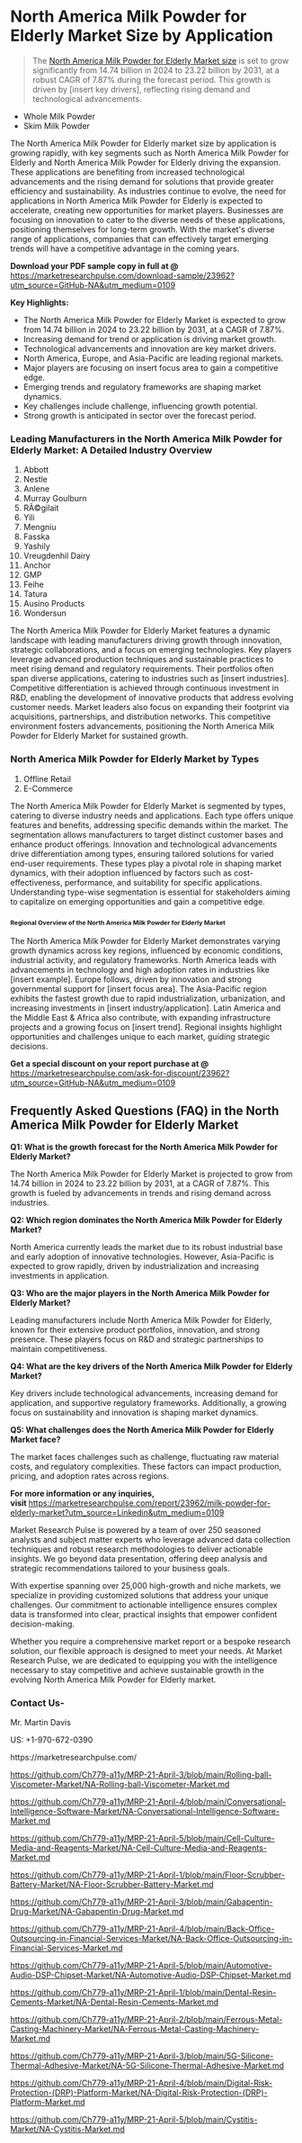 <h1>North America Milk Powder for Elderly Market&nbsp;Size by Application</h1><blockquote><p>The <a href="https://marketresearchpulse.com/download-sample/23962?utm_source=GitHub-NA&amp;utm_medium=0109">North America Milk Powder for Elderly Market size</a> is set to grow significantly from 14.74 billion in 2024 to 23.22 billion by 2031, at a robust CAGR of 7.87% during the forecast period. This growth is driven by [insert key drivers], reflecting rising demand and technological advancements.</p></blockquote><ul><li>Whole Milk Powder<li> Skim Milk Powder</li></ul><p>The North America Milk Powder for Elderly market size by application is growing rapidly, with key segments such as North America Milk Powder for Elderly and North America Milk Powder for Elderly driving the expansion. These applications are benefiting from increased technological advancements and the rising demand for solutions that provide greater efficiency and sustainability. As industries continue to evolve, the need for applications in North America Milk Powder for Elderly is expected to accelerate, creating new opportunities for market players. Businesses are focusing on innovation to cater to the diverse needs of these applications, positioning themselves for long-term growth. With the market's diverse range of applications, companies that can effectively target emerging trends will have a competitive advantage in the coming years.</p><p><strong>Download your PDF sample copy in full at @ </strong><a href="https://marketresearchpulse.com/download-sample/23962?utm_source=GitHub-NA&amp;utm_medium=0109">https://marketresearchpulse.com/download-sample/23962?utm_source=GitHub-NA&amp;utm_medium=0109</a></p><p><strong>Key Highlights: </strong></p><ul><li>The North America Milk Powder for Elderly Market is expected to grow from 14.74 billion in 2024 to 23.22 billion by 2031, at a CAGR of 7.87%.</li><li>Increasing demand for trend or application is driving market growth.</li><li>Technological advancements and innovation are key market drivers.</li><li>North America, Europe, and Asia-Pacific are leading regional markets.</li><li>Major players are focusing on insert focus area to gain a competitive edge.</li><li>Emerging trends and regulatory frameworks are shaping market dynamics.</li><li>Key challenges include challenge, influencing growth potential.</li><li>Strong growth is anticipated in sector over the forecast period.</li></ul><h3>Leading Manufacturers in the North America Milk Powder for Elderly Market: A Detailed Industry Overview</h3><ol><li>Abbott</li><li>Nestle</li><li>Anlene</li><li>Murray Goulburn</li><li>RÃ©gilait</li><li>Yili</li><li>Mengniu</li><li>Fasska</li><li>Yashily</li><li>Vreugdenhil Dairy</li><li>Anchor</li><li>GMP</li><li>Feihe</li><li>Tatura</li><li>Ausino Products</li><li>Wondersun</li></ol><div class="flex max-w-full flex-col flex-grow"><div class="min-h-8 text-message flex w-full flex-col items-end gap-2 whitespace-normal break-words [.text-message+&amp;]:mt-5" dir="auto" data-message-author-role="assistant" data-message-id="fd8432e4-4910-450d-b182-61b7bfb0a01f" data-message-model-slug="gpt-4o"><div class="flex w-full flex-col gap-1 empty:hidden first:pt-[3px]"><div class="markdown prose w-full break-words dark:prose-invert light"><p>The North America Milk Powder for Elderly Market features a dynamic landscape with leading manufacturers driving growth through innovation, strategic collaborations, and a focus on emerging technologies. Key players leverage advanced production techniques and sustainable practices to meet rising demand and regulatory requirements. Their portfolios often span diverse applications, catering to industries such as [insert industries]. Competitive differentiation is achieved through continuous investment in R&amp;D, enabling the development of innovative products that address evolving customer needs. Market leaders also focus on expanding their footprint via acquisitions, partnerships, and distribution networks. This competitive environment fosters advancements, positioning the North America Milk Powder for Elderly Market for sustained growth.</p></div></div></div></div><h3>North America Milk Powder for Elderly Market by Types</h3><ol><li>Offline Retail<li> E-Commerce</li></ol><div class="flex max-w-full flex-col flex-grow"><div class="min-h-8 text-message flex w-full flex-col items-end gap-2 whitespace-normal break-words [.text-message+&amp;]:mt-5" dir="auto" data-message-author-role="assistant" data-message-id="084470be-0bb7-4664-bddf-5156b4f41249" data-message-model-slug="gpt-4o-mini"><div class="flex w-full flex-col gap-1 empty:hidden first:pt-[3px]"><div class="markdown prose w-full break-words dark:prose-invert light"><p>The North America Milk Powder for Elderly Market is segmented by types, catering to diverse industry needs and applications. Each type offers unique features and benefits, addressing specific demands within the market. The segmentation allows manufacturers to target distinct customer bases and enhance product offerings. Innovation and technological advancements drive differentiation among types, ensuring tailored solutions for varied end-user requirements. These types play a pivotal role in shaping market dynamics, with their adoption influenced by factors such as cost-effectiveness, performance, and suitability for specific applications. Understanding type-wise segmentation is essential for stakeholders aiming to capitalize on emerging opportunities and gain a competitive edge.</p></div></div></div></div><h3><span style="font-size: 11px;">Regional Overview of the North America Milk Powder for Elderly Market</span></h3><div class="flex max-w-full flex-col flex-grow"><div class="min-h-8 text-message flex w-full flex-col items-end gap-2 whitespace-normal break-words [.text-message+&amp;]:mt-5" dir="auto" data-message-author-role="assistant" data-message-id="e9038762-ce64-4e30-91c9-9bd413514231" data-message-model-slug="gpt-4o-mini"><div class="flex w-full flex-col gap-1 empty:hidden first:pt-[3px]"><div class="markdown prose w-full break-words dark:prose-invert light"><p>The North America Milk Powder for Elderly Market demonstrates varying growth dynamics across key regions, influenced by economic conditions, industrial activity, and regulatory frameworks. North America leads with advancements in technology and high adoption rates in industries like [insert example]. Europe follows, driven by innovation and strong governmental support for [insert focus area]. The Asia-Pacific region exhibits the fastest growth due to rapid industrialization, urbanization, and increasing investments in [insert industry/application]. Latin America and the Middle East &amp; Africa also contribute, with expanding infrastructure projects and a growing focus on [insert trend]. Regional insights highlight opportunities and challenges unique to each market, guiding strategic decisions.</p></div></div></div></div><p><strong>Get a special discount on your report purchase at @ </strong><a href="https://marketresearchpulse.com/ask-for-discount/23962?utm_source=GitHub-NA&amp;utm_medium=0109">https://marketresearchpulse.com/ask-for-discount/23962?utm_source=GitHub-NA&amp;utm_medium=0109</a></p><h2>Frequently Asked Questions (FAQ) in the North America Milk Powder for Elderly Market</h2><p><strong>Q1: What is the growth forecast for the North America Milk Powder for Elderly Market?</strong></p><p>The North America Milk Powder for Elderly Market is projected to grow from 14.74 billion in 2024 to 23.22 billion by 2031, at a CAGR of 7.87%. This growth is fueled by advancements in trends and rising demand across industries.</p><p><strong>Q2: Which region dominates the North America Milk Powder for Elderly Market?</strong></p><p>North America currently leads the market due to its robust industrial base and early adoption of innovative technologies. However, Asia-Pacific is expected to grow rapidly, driven by industrialization and increasing investments in application.</p><p><strong>Q3: Who are the major players in the North America Milk Powder for Elderly Market?</strong></p><p>Leading manufacturers include North America Milk Powder for Elderly, known for their extensive product portfolios, innovation, and strong presence. These players focus on R&amp;D and strategic partnerships to maintain competitiveness.</p><p><strong>Q4: What are the key drivers of the North America Milk Powder for Elderly Market?</strong></p><p>Key drivers include technological advancements, increasing demand for application, and supportive regulatory frameworks. Additionally, a growing focus on sustainability and innovation is shaping market dynamics.</p><p><strong>Q5: What challenges does the North America Milk Powder for Elderly Market face?</strong></p><p>The market faces challenges such as challenge, fluctuating raw material costs, and regulatory complexities. These factors can impact production, pricing, and adoption rates across regions.</p><p><strong>For more information or any inquiries, visit&nbsp;</strong><a href="https://marketresearchpulse.com/report/23962/milk-powder-for-elderly-market?utm_source=Linkedin&utm_medium=0109">https://marketresearchpulse.com/report/23962/milk-powder-for-elderly-market?utm_source=Linkedin&utm_medium=0109</a></p><p>Market Research Pulse is powered by a team of over 250 seasoned analysts and subject matter experts who leverage advanced data collection techniques and robust research methodologies to deliver actionable insights. We go beyond data presentation, offering deep analysis and strategic recommendations tailored to your business goals.</p><p>With expertise spanning over 25,000 high-growth and niche markets, we specialize in providing customized solutions that address your unique challenges. Our commitment to actionable intelligence ensures complex data is transformed into clear, practical insights that empower confident decision-making.</p><p>Whether you require a comprehensive market report or a bespoke research solution, our flexible approach is designed to meet your needs. At Market Research Pulse, we are dedicated to equipping you with the intelligence necessary to stay competitive and achieve sustainable growth in the evolving North America Milk Powder for Elderly market.</p><h3><strong>Contact Us-</strong></h3><p>Mr. Martin Davis</p><p>US: +1-970-672-0390</p><p>https://marketresearchpulse.com/</p><p><a href="https://github.com/Ch779-a11y/MRP-21-April-3/blob/main/Rolling-ball-Viscometer-Market/NA-Rolling-ball-Viscometer-Market.md">https://github.com/Ch779-a11y/MRP-21-April-3/blob/main/Rolling-ball-Viscometer-Market/NA-Rolling-ball-Viscometer-Market.md</a></p><p><a href="https://github.com/Ch779-a11y/MRP-21-April-4/blob/main/Conversational-Intelligence-Software-Market/NA-Conversational-Intelligence-Software-Market.md">https://github.com/Ch779-a11y/MRP-21-April-4/blob/main/Conversational-Intelligence-Software-Market/NA-Conversational-Intelligence-Software-Market.md</a></p><p><a href="https://github.com/Ch779-a11y/MRP-21-April-5/blob/main/Cell-Culture-Media-and-Reagents-Market/NA-Cell-Culture-Media-and-Reagents-Market.md">https://github.com/Ch779-a11y/MRP-21-April-5/blob/main/Cell-Culture-Media-and-Reagents-Market/NA-Cell-Culture-Media-and-Reagents-Market.md</a></p><p><a href="https://github.com/Ch779-a11y/MRP-21-April-1/blob/main/Floor-Scrubber-Battery-Market/NA-Floor-Scrubber-Battery-Market.md">https://github.com/Ch779-a11y/MRP-21-April-1/blob/main/Floor-Scrubber-Battery-Market/NA-Floor-Scrubber-Battery-Market.md</a></p><p><a href="https://github.com/Ch779-a11y/MRP-21-April-3/blob/main/Gabapentin-Drug-Market/NA-Gabapentin-Drug-Market.md">https://github.com/Ch779-a11y/MRP-21-April-3/blob/main/Gabapentin-Drug-Market/NA-Gabapentin-Drug-Market.md</a></p><p><a href="https://github.com/Ch779-a11y/MRP-21-April-4/blob/main/Back-Office-Outsourcing-in-Financial-Services-Market/NA-Back-Office-Outsourcing-in-Financial-Services-Market.md">https://github.com/Ch779-a11y/MRP-21-April-4/blob/main/Back-Office-Outsourcing-in-Financial-Services-Market/NA-Back-Office-Outsourcing-in-Financial-Services-Market.md</a></p><p><a href="https://github.com/Ch779-a11y/MRP-21-April-5/blob/main/Automotive-Audio-DSP-Chipset-Market/NA-Automotive-Audio-DSP-Chipset-Market.md">https://github.com/Ch779-a11y/MRP-21-April-5/blob/main/Automotive-Audio-DSP-Chipset-Market/NA-Automotive-Audio-DSP-Chipset-Market.md</a></p><p><a href="https://github.com/Ch779-a11y/MRP-21-April-1/blob/main/Dental-Resin-Cements-Market/NA-Dental-Resin-Cements-Market.md">https://github.com/Ch779-a11y/MRP-21-April-1/blob/main/Dental-Resin-Cements-Market/NA-Dental-Resin-Cements-Market.md</a></p><p><a href="https://github.com/Ch779-a11y/MRP-21-April-2/blob/main/Ferrous-Metal-Casting-Machinery-Market/NA-Ferrous-Metal-Casting-Machinery-Market.md">https://github.com/Ch779-a11y/MRP-21-April-2/blob/main/Ferrous-Metal-Casting-Machinery-Market/NA-Ferrous-Metal-Casting-Machinery-Market.md</a></p><p><a href="https://github.com/Ch779-a11y/MRP-21-April-3/blob/main/5G-Silicone-Thermal-Adhesive-Market/NA-5G-Silicone-Thermal-Adhesive-Market.md">https://github.com/Ch779-a11y/MRP-21-April-3/blob/main/5G-Silicone-Thermal-Adhesive-Market/NA-5G-Silicone-Thermal-Adhesive-Market.md</a></p><p><a href="https://github.com/Ch779-a11y/MRP-21-April-4/blob/main/Digital-Risk-Protection-(DRP)-Platform-Market/NA-Digital-Risk-Protection-(DRP)-Platform-Market.md">https://github.com/Ch779-a11y/MRP-21-April-4/blob/main/Digital-Risk-Protection-(DRP)-Platform-Market/NA-Digital-Risk-Protection-(DRP)-Platform-Market.md</a></p><p><a href="https://github.com/Ch779-a11y/MRP-21-April-5/blob/main/Cystitis-Market/NA-Cystitis-Market.md">https://github.com/Ch779-a11y/MRP-21-April-5/blob/main/Cystitis-Market/NA-Cystitis-Market.md</a></p>
